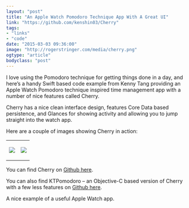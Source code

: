 ```yaml
---
layout: "post"
title: "An Apple Watch Pomodoro Technique App With A Great UI"
link: "https://github.com/kenshin03/Cherry"
tags: 
- "links"
- "code"
date: "2015-03-03 09:36:00"
image: "http://rogerstringer.com/media/cherry.png"
ogtype: "article"
bodyclass: "post"
---
```


I love using the Pomodoro technique for getting things done in a day, and here’s a handy Swift based code example from Kenny Tang providing an Apple Watch Pomodoro technique inspired time management app with a number of nice features called Cherry.

Cherry has a nice clean interface design, features Core Data based persistence, and Glances for showing activity and allowing you to jump straight into the watch app.

Here are a couple of images showing Cherry in action:

<table width=100%>
<tr>
<td>

![](http://rogerstringer.com/media/cherry.png)

</td>
<td>

![](http://rogerstringer.com/media/cherry2.png)

</td>
</tr>
</table>

You can find Cherry on [Github here](https://github.com/kenshin03/Cherry).

You can also find KTPomodoro – an Objective-C based version of Cherry with a few less features on [Github here](https://github.com/kenshin03/KTPomodoro).

A nice example of a useful Apple Watch app.